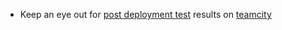
- Keep an eye out for [post deployment test](https://github.com/guardian/support-frontend/wiki/Post-Deployment-Testing) results on [teamcity](https://teamcity.gutools.co.uk/buildConfiguration/memsub_Support_SupportFrontendPostDeployTests?branch=%3Cdefault%3E&mode=builds)
